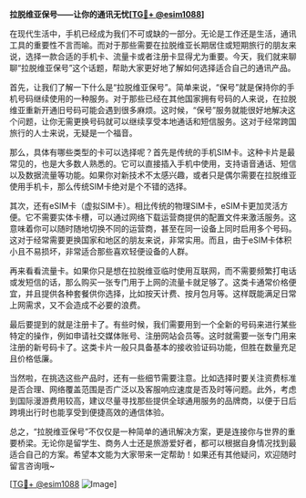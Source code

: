 **拉脱维亚保号——让你的通讯无忧[[TG💪+ @esim1088](https://t.me/s/esim1088)]**

在现代生活中，手机已经成为我们不可或缺的一部分。无论是工作还是生活，通讯工具的重要性不言而喻。而对于那些需要在拉脱维亚长期居住或短期旅行的朋友来说，选择一款合适的手机卡、流量卡或者注册卡显得尤为重要。今天，我们就来聊聊“拉脱维亚保号”这个话题，帮助大家更好地了解如何选择适合自己的通讯产品。

首先，让我们了解一下什么是“拉脱维亚保号”。简单来说，“保号”就是保持你的手机号码继续使用的一种服务。对于那些已经在其他国家拥有号码的人来说，在拉脱维亚重新开通旧号码可能会遇到很多麻烦。这时候，“保号”服务就能很好地解决这个问题，让你无需更换号码就可以继续享受本地通话和短信服务。这对于经常跨国旅行的人士来说，无疑是一个福音。

那么，具体有哪些类型的卡可以选择呢？首先是传统的手机SIM卡。这种卡片是最常见的，也是大多数人熟悉的。它可以直接插入手机中使用，支持语音通话、短信以及数据流量等功能。如果你对新技术不太感兴趣，或者只是偶尔需要在拉脱维亚使用手机卡，那么传统SIM卡绝对是个不错的选择。

其次，还有eSIM卡（虚拟SIM卡）。相比传统的物理SIM卡，eSIM卡更加灵活方便。它不需要实体卡槽，可以通过网络下载运营商提供的配置文件来激活服务。这意味着你可以随时随地切换不同的运营商，甚至在同一设备上同时启用多个号码。这对于经常需要更换国家和地区的朋友来说，非常实用。而且，由于eSIM卡体积小且不易损坏，非常适合那些喜欢轻便设备的人群。

再来看看流量卡。如果你只是想在拉脱维亚临时使用互联网，而不需要频繁打电话或发短信的话，那么购买一张专门用于上网的流量卡就足够了。这类卡通常价格便宜，并且提供各种套餐供你选择，比如按天计费、按月包月等。这样既能满足日常上网需求，又不会造成不必要的浪费。

最后要提到的就是注册卡了。有些时候，我们需要用到一个全新的号码来进行某些特定的操作，例如申请社交媒体账号、注册网站会员等。这时就需要一张专门用来注册的新号码卡了。这类卡片一般只具备基本的接收验证码功能，但胜在数量充足且价格低廉。

当然啦，在挑选这些产品时，还有一些细节需要注意。比如选择时要关注资费标准是否合理、网络覆盖范围是否广泛以及客服响应速度是否及时等问题。此外，考虑到国际漫游费用较高，建议尽量寻找那些提供全球通用服务的品牌商，以便于日后跨境出行时也能享受到便捷高效的通信体验。

总之，“拉脱维亚保号”不仅仅是一种简单的通讯解决方案，更是连接你与世界的重要桥梁。无论你是留学生、商务人士还是旅游爱好者，都可以根据自身情况找到最适合自己的方案。希望本文能为大家带来一定帮助！如果还有其他疑问，欢迎随时留言咨询哦~

[[TG💪+ @esim1088](https://t.me/s/esim1088) ![Image](https://i.postimg.cc/4NQfJmqS/Snipaste-2025-05-13-00-14-12.png)]